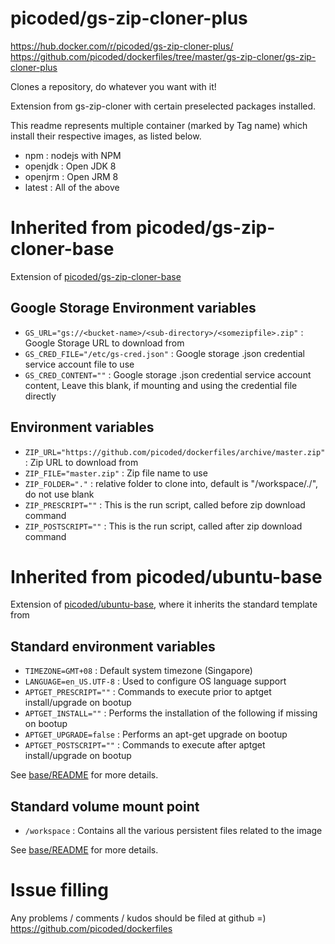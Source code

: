 # picoded/gs-zip-cloner-plus

https://hub.docker.com/r/picoded/gs-zip-cloner-plus/
https://github.com/picoded/dockerfiles/tree/master/gs-zip-cloner/gs-zip-cloner-plus

Clones a repository, do whatever you want with it!

Extension from gs-zip-cloner with certain preselected packages installed.

This readme represents multiple container (marked by Tag name) which install their respective images, as listed below.

+ npm : nodejs with NPM
+ openjdk : Open JDK 8
+ openjrm : Open JRM 8
+ latest : All of the above

# Inherited from picoded/gs-zip-cloner-base

Extension of [picoded/gs-zip-cloner-base](https://hub.docker.com/r/picoded/gs-zip-cloner-base/)

## Google Storage Environment variables

+ `GS_URL="gs://<bucket-name>/<sub-directory>/<somezipfile>.zip"` : Google Storage URL to download from
+ `GS_CRED_FILE="/etc/gs-cred.json"` : Google storage .json credential service account file to use
+ `GS_CRED_CONTENT=""` : Google storage .json credential service account content, Leave this blank, if mounting and using the credential file directly

## Environment variables

+ `ZIP_URL="https://github.com/picoded/dockerfiles/archive/master.zip"` : Zip URL to download from
+ `ZIP_FILE="master.zip"` : Zip file name to use
+ `ZIP_FOLDER="."` : relative folder to clone into, default is "/workspace/./", do not use blank
+ `ZIP_PRESCRIPT=""` : This is the run script, called before zip download command
+ `ZIP_POSTSCRIPT=""` : This is the run script, called after zip download command

# Inherited from picoded/ubuntu-base

Extension of [picoded/ubuntu-base](https://hub.docker.com/r/picoded/ubuntu-base/), 
where it inherits the standard template from

## Standard environment variables

+ `TIMEZONE=GMT+08` : Default system timezone (Singapore)
+ `LANGUAGE=en_US.UTF-8` : Used to configure OS language support
+ `APTGET_PRESCRIPT=""` : Commands to execute prior to aptget install/upgrade on bootup
+ `APTGET_INSTALL=""` : Performs the installation of the following if missing on bootup
+ `APTGET_UPGRADE=false` : Performs an apt-get upgrade on bootup
+ `APTGET_POSTSCRIPT=""` : Commands to execute after aptget install/upgrade on bootup

See [base/README](https://github.com/picoded/dockerfiles/tree/master/base) for more details.

## Standard volume mount point

+ `/workspace` : Contains all the various persistent files related to the image

See [base/README](https://github.com/picoded/dockerfiles/tree/master/base) for more details.

# Issue filling

Any problems / comments / kudos should be filed at github =)
https://github.com/picoded/dockerfiles
